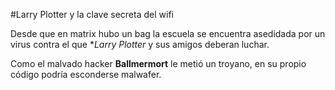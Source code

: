#Larry Plotter y la clave secreta del wifi

Desde que en matrix hubo un bag la escuela se encuentra asedidada por un virus 
contra el que **Larry Plotter* y sus amigos deberan luchar.

Como el malvado hacker **Ballmermort** le metió un troyano,
en su propio código podría esconderse malwafer.
